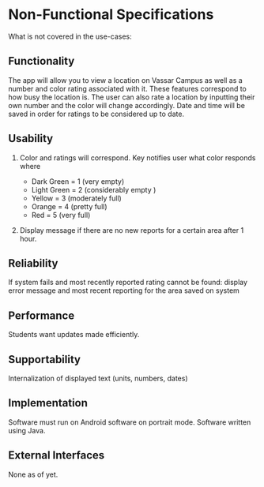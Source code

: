 # Non-Functional Specifications
What is not covered in the use-cases:
## Functionality 
The app will allow you to view a location on Vassar Campus as well as a number and color rating associated with it. 
These features correspond to how busy the location is. The user can also rate a location by inputting their own number and the color will change accordingly. Date and time will be saved in order for ratings to be considered up to date.


## Usability 
1. Color and ratings will correspond. Key notifies user what color responds where
   * Dark Green = 1 (very empty)
   * Light Green = 2 (considerably empty )
   * Yellow = 3 (moderately full)
   * Orange = 4 (pretty full)
   * Red = 5 (very full)
   
2. Display message if there are no new reports for a certain area after 1 hour.  


## Reliability 
If system fails and most recently reported rating cannot be found: display error message and most recent reporting for the area saved on system

## Performance

Students want updates made efficiently. 

## Supportability 
Internalization of displayed text (units, numbers, dates)

## Implementation
Software must run on Android software on portrait mode.
Software written using Java.

## External Interfaces 
None as of yet. 